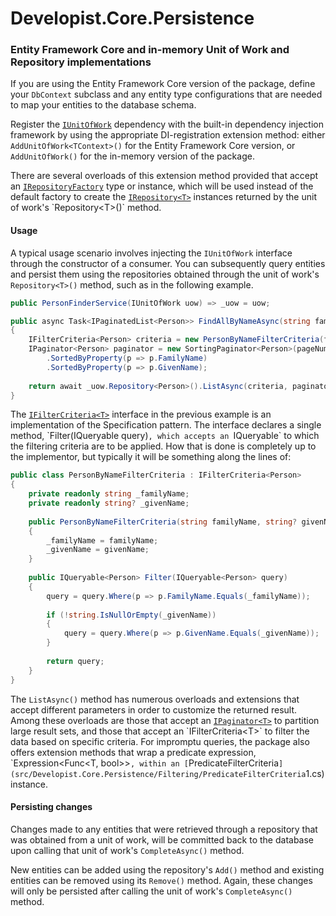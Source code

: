 # Developist.Core.Persistence

### Entity Framework Core and in-memory Unit of Work and Repository implementations

If you are using the Entity Framework Core version of the package, define your `DbContext` subclass and any entity type configurations that are needed to map your entities to the database schema.

Register the [`IUnitOfWork`](src/Developist.Core.Persistence/IUnitOfWork.cs) dependency with the built-in dependency injection framework by using the appropriate DI-registration extension method: either `AddUnitOfWork<TContext>()` for the Entity Framework Core version, or `AddUnitOfWork()` for the in-memory version of the package.

There are several overloads of this extension method provided that accept an [`IRepositoryFactory`](src/Developist.Core.Persistence/IRepositoryFactory.cs) type or instance, which will be used instead of the default factory to create the [`IRepository<T>`](src/Developist.Core.Persistence/IRepository`1.cs) instances returned by the unit of work's `Repository<T>()` method.

#### Usage

A typical usage scenario involves injecting the `IUnitOfWork` interface through the constructor of a consumer. You can subsequently query entities and persist them using the repositories obtained through the unit of work's `Repository<T>()` method, such as in the following example.

```csharp
public PersonFinderService(IUnitOfWork uow) => _uow = uow;

public async Task<IPaginatedList<Person>> FindAllByNameAsync(string familyName, string? givenName = default, int? pageNumber = 1)
{
    IFilterCriteria<Person> criteria = new PersonByNameFilterCriteria(familyName, givenName);
    IPaginator<Person> paginator = new SortingPaginator<Person>(pageNumber, pageSize: 10)
        .SortedByProperty(p => p.FamilyName)
        .SortedByProperty(p => p.GivenName);
    
    return await _uow.Repository<Person>().ListAsync(criteria, paginator);
}
```

The [`IFilterCriteria<T>`](src/Developist.Core.Persistence/Filtering/IFilterCriteria`1.cs) interface in the previous example is an implementation of the Specification pattern. The interface declares a single method, `Filter(IQueryable<T> query)`, which accepts an `IQueryable<T>` to which the filtering criteria are to be applied. How that is done is completely up to the implementor, but typically it will be something along the lines of:

```csharp
public class PersonByNameFilterCriteria : IFilterCriteria<Person>
{
    private readonly string _familyName;
    private readonly string? _givenName;
    
    public PersonByNameFilterCriteria(string familyName, string? givenName = default)
    {
        _familyName = familyName;
        _givenName = givenName;
    }
    
    public IQueryable<Person> Filter(IQueryable<Person> query) 
    {
        query = query.Where(p => p.FamilyName.Equals(_familyName));
            
        if (!string.IsNullOrEmpty(_givenName))
        {
            query = query.Where(p => p.GivenName.Equals(_givenName));
        }
        
        return query;
    }
}
```

The `ListAsync()` method has numerous overloads and extensions that accept different parameters in order to customize the returned result. Among these overloads are those that accept an [`IPaginator<T>`](src/Developist.Core.Persistence/Pagination/IPaginator`1.cs) to partition large result sets, and those that accept an `IFilterCriteria<T>` to filter the data based on specific criteria.
For impromptu queries, the package also offers extension methods that wrap a predicate expression, `Expression<Func<T, bool>>`, within an [`PredicateFilterCriteria<T>`](src/Developist.Core.Persistence/Filtering/PredicateFilterCriteria`1.cs) instance.

#### Persisting changes

Changes made to any entities that were retrieved through a repository that was obtained from a unit of work, will be committed back to the database upon calling that unit of work's `CompleteAsync()` method.

New entities can be added using the repository's `Add()` method and existing entities can be removed using its `Remove()` method. Again, these changes will only be persisted after calling the unit of work's `CompleteAsync()` method.
